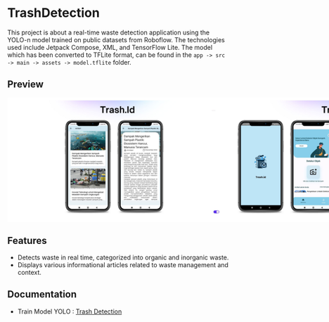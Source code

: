 # TrashDetection
This project is about a real-time waste detection application using the YOLO-n model trained on public datasets from Roboflow. The technologies used include Jetpack Compose, XML, and TensorFlow Lite. The model which has been converted to TFLite format, can be found in the `app -> src -> main -> assets -> model.tflite` folder.

## Preview <a name="Preview"></a>
<div style="display:flex;">
     <img alt="Preview" title="Preview" width="" src="Images/1.jpg" />
     <img alt="Preview" title="Preview" width="" src="Images/2.jpg" />
</div>

## Features <a name="Feature"></a>
* Detects waste in real time, categorized into organic and inorganic waste.
* Displays various informational articles related to waste management and context.

## Documentation <a name="documentation"></a>
* Train Model YOLO : <a href="https://colab.research.google.com/drive/17r4MLau6T4bOYO5Ehmq6sUupqMTYL8tm?usp=sharing" target="_blank">Trash Detection</a>
